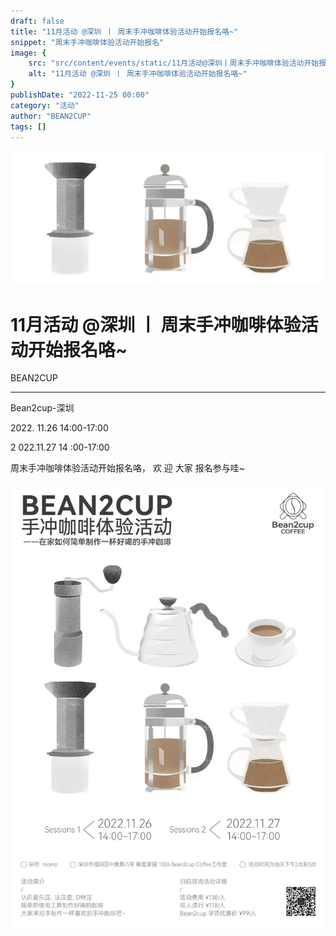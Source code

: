 ```yaml
---
draft: false
title: "11月活动 @深圳 丨 周末手冲咖啡体验活动开始报名咯~"
snippet: "周末手冲咖啡体验活动开始报名"
image: {
    src: "src/content/events/static/11月活动@深圳丨周末手冲咖啡体验活动开始报名咯~_01.jpeg",
    alt: "11月活动 @深圳 丨 周末手冲咖啡体验活动开始报名咯~"
}
publishDate: "2022-11-25 00:00"
category: "活动"
author: "BEAN2CUP"
tags: []
---
```


![cover_image](./static/11月活动@深圳丨周末手冲咖啡体验活动开始报名咯~_01.jpeg)

#  11月活动 @深圳 丨 周末手冲咖啡体验活动开始报名咯~

BEAN2CUP

__ _ _ _ _

Bean2cup-深圳

2022\.  11.26 14:00-17:00

2  022.11.27 14  :00-17:00

周末手冲咖啡体验活动开始报名咯，  欢  迎  大家  报名参与哇~

![](./static/11月活动@深圳丨周末手冲咖啡体验活动开始报名咯~_02.jpeg)



